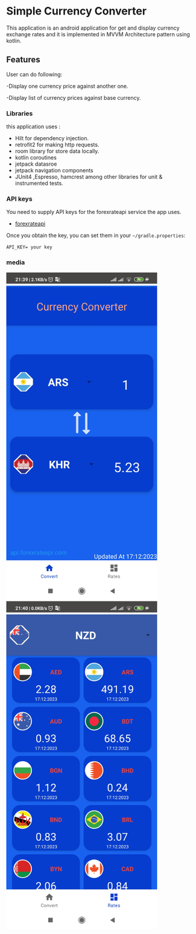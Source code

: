 # Simple Currency Converter

This application is an android application for get and display currency exchange rates and it is implemented in MVVM Architecture pattern using kotlin.

## Features
User can do following:

-Display one currency price against another one.

-Display list of currency prices against base currency.

### Libraries
this application uses :

- Hilt for dependency injection.
- retrofit2 for making http requests.
- room library for store data locally.
- kotlin coroutines
- jetpack datasroe
- jetpack navigation components
- JUnit4 ,Espresso, hamcrest among other libraries for unit & instrumented tests.

### API keys

You need to supply API keys for the forexrateapi service the app uses.

- [forexrateapi](https://forexrateapi.com/)

Once you obtain the key, you can set them in your `~/gradle.properties`:

```
API_KEY= your key
```

### media

<img src="screenshots/convert.jpg" alt="convert" width = 400/>
<img src="screenshots/exchangerates.jpg" alt="exchangerates" width = 400/>
